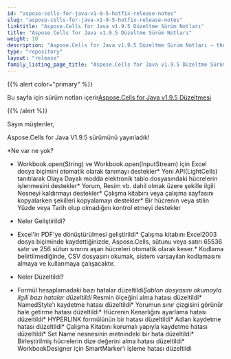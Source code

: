 ```yaml
---
id: "aspose-cells-for-java-v1-9-5-hotfix-release-notes"
slug: "aspose-cells-for-java-v1-9-5-hotfix-release-notes"
linktitle: "Aspose.Cells for Java v1.9.5 Düzeltme Sürüm Notları"
title: "Aspose.Cells for Java v1.9.5 Düzeltme Sürüm Notları"
weight: 10
description: "Aspose.Cells for Java v1.9.5 Düzeltme Sürüm Notları – the latest updates and fixes."
type: "repository"
layout: "release"
family_listing_page_title: "Aspose.Cells for Java v1.9.5 Düzeltme Sürüm Notları"
---
```

{{% alert color="primary" %}} 

 Bu sayfa için sürüm notları içerir[Aspose.Cells for Java v1.9.5 Düzeltmesi](https://releases.aspose.com/cells/java/new-releases/aspose.cells-for-java-v1.9.5-hotfix/)

{{% /alert %}} 

 Sayın müşteriler,

 Aspose.Cells for Java V1.9.5 sürümünü yayınladık!

 *Ne var ne yok?

- Workbook.open(String) ve Workbook.open(InputStream) için Excel dosya biçimini otomatik olarak tanımayı destekler* Yeni API(LightCells) tanıtılarak Olaya Dayalı modda elektronik tablo dosyasındaki hücrelerin işlenmesini destekler* Yorum, Resim vb. dahil olmak üzere şekille ilgili Nesneyi kaldırmayı destekler* Çalışma kitabını veya çalışma sayfasını kopyalarken şekilleri kopyalamayı destekler* Bir hücrenin veya stilin Yüzde veya Tarih olup olmadığını kontrol etmeyi destekler

 * Neler Geliştirildi?

- Excel'in PDF'ye dönüştürülmesi geliştirildi* Çalışma kitabını Excel2003 dosya biçiminde kaydettiğinizde, Aspose.Cells, sütunu veya satırı 65536 satır ve 256 sütun sınırını aşan hücreleri otomatik olarak keser.* Kodlama belirtilmediğinde, CSV dosyasını okumak, sistem varsayılan kodlamasını almaya ve kullanmaya çalışacaktır.

 * Neler Düzeltildi?

- Formül hesaplamadaki bazı hatalar düzeltildi*Şablon dosyasını okumayla ilgili bazı hatalar düzeltildi* Resmin ölçeğini alma hatası düzeltildi* NamedStyle'ı kaydetme hatası düzeltildi* Yorumun sınır çizgisini görünür hale getirme hatası düzeltildi* Hücrenin Kenarlığını ayarlama hatası düzeltildi* HYPERLINK formülünün bir hatası düzeltildi* Adları kaydetme hatası düzeltildi* Çalışma Kitabını korumalı yapıyla kaydetme hatası düzeltildi* Set Name nesnesinin metnindeki bir hata düzeltildi* Birleştirilmiş hücrelerin dize değerini alma hatası düzeltildi* WorkbookDesigner için SmartMarker'ı işleme hatası düzeltildi
